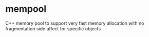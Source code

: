 # mempool
C++ memory pool to support very fast memory allocation with no fragmentation side affect for specific objects
